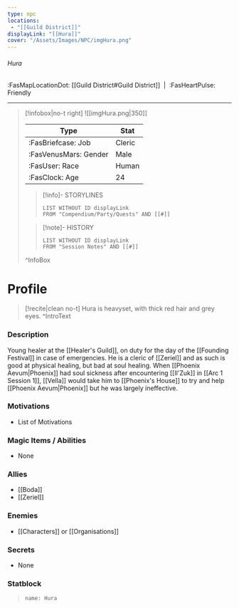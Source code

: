 ```yaml
---
type: npc
locations:
 - "[[Guild District]]"
displayLink: "[[Hura]]"
cover: "/Assets/Images/NPC/imgHura.png"
---
```

###### Hura
<span class="sub2">:FasMapLocationDot: [[Guild District#Guild District]]&nbsp;&nbsp;|&nbsp;&nbsp;:FasHeartPulse: Friendly </span>
___

> [!infobox|no-t right]
> ![[imgHura.png|350]]
>
> | Type | Stat |
> | ---- | ---- |
> | :FasBriefcase: Job |  Cleric |
> | :FasVenusMars: Gender | Male |
> | :FasUser: Race | Human |
> | :FasClock: Age | 24 |
>
>> [!info]- STORYLINES
>>```dataview
>>LIST WITHOUT ID displayLink
>>FROM "Compendium/Party/Quests" AND [[#]]
>
>>[!note]- HISTORY
>>```dataview
>>LIST WITHOUT ID displayLink
>>FROM "Session Notes" AND [[#]]
>
>^InfoBox

# Profile

> [!recite|clean no-t]
>	Hura is heavyset, with thick red hair and grey eyes.
>^IntroText

### Description
Young healer at the [[Healer's Guild]], on duty for the day of the [[Founding Festival]] in case of emergencies. He is a cleric of [[Zeriel]] and as such is good at physical healing, but bad at soul healing. When [[Phoenix Aevum|Phoenix]] had soul sickness after encountering [[Il'Zuk]] in [[Arc 1 Session 1]], [[Vella]] would take him to [[Phoenix's House]] to try and help [[Phoenix Aevum|Phoenix]] but he was largely ineffective.

### Motivations
- List of Motivations

### Magic Items / Abilities
- None

### Allies
- [[Boda]]
- [[Zeriel]]

### Enemies
- [[Characters]] or [[Organisations]]

### Secrets
- None

### Statblock
> ```statblock
> name: Hura